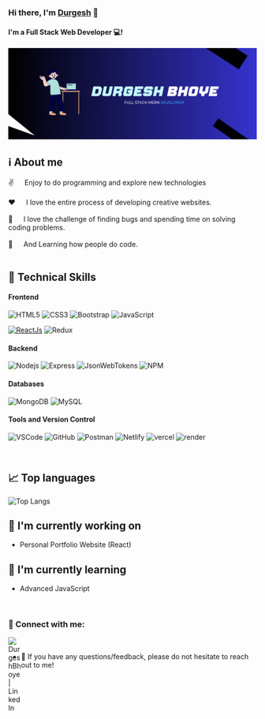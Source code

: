 
### Hi there, I'm <a href="https://github.com/DurgeshBhoye" target="_blank" rel="noreferrer">Durgesh</a> 👋

#### I'm a Full Stack Web Developer 💻!
 
<p align="center">
  <a href="https://github.com/DurgeshBhoye" target="_blank" rel="noreferrer"><img src="image.png" alt="my banner"></a>
</p>


<!-- About Section -->
 ## ℹ About me
 
<p>
<!--  <img align="right" width="250" src="https://cdn.dribbble.com/users/1708816/screenshots/15637256/media/f9826f0af8a49462f048262a8502035b.gif" alt="Coding gif" /> -->
  
 ✌️ &emsp; Enjoy to do programming and explore new technologies </br></br>
 ❤️ &emsp; I love the entire process of developing creative websites. </br></br>
 🔎 &emsp; I love the challenge of finding bugs and spending time on solving coding problems. </br></br>
 🎯 &emsp; And Learning how people do code. </br></br>


## 💼 Technical Skills

#### Frontend
![HTML5](https://img.shields.io/badge/html5-%23E34F26.svg?style=for-the-badge&logo=html5&logoColor=white)
![CSS3](https://img.shields.io/badge/css3-%231572B6.svg?style=for-the-badge&logo=css3&logoColor=white)
![Bootstrap](https://img.shields.io/badge/bootstrap-%23563D7C.svg?style=for-the-badge&logo=bootstrap&logoColor=white)
![JavaScript](https://img.shields.io/badge/javascript-%23323330.svg?style=for-the-badge&logo=javascript&logoColor=%23F7DF1E)

[![ReactJs](https://img.shields.io/badge/react-%2320232a.svg?style=for-the-badge&logo=react&logoColor=%2361DAFB)](https://github.com/DurgeshBhoye/Instagram-Clone-App)
![Redux](https://img.shields.io/badge/Redux-593D88?style=for-the-badge&logo=redux&logoColor=white)
</br>

#### Backend
![Nodejs](https://img.shields.io/badge/Node.js-337733?style=for-the-badge&labelColor=black&logo=node.js&logoColor=3C873A)
![Express](https://img.shields.io/badge/Express.js-000000?style=for-the-badge&logo=express&logoColor=white)
![JsonWebTokens](https://img.shields.io/badge/jwt-000000?style=for-the-badge&logo=jsonwebtokens&logoColor=purple)
![NPM](https://img.shields.io/badge/NPM-%23000000.svg?style=for-the-badge&logo=npm&logoColor=red)

#### Databases
![MongoDB](https://img.shields.io/badge/MongoDB-darkgreen?style=for-the-badge&labelColor=black&logo=mongodb&logoColor=darkgreen)
![MySQL](https://img.shields.io/badge/mysql-4479A1?style=for-the-badge&labelColor=black&logo=mysql&logoColor=4479A1)

#### Tools and Version Control

![VSCode](https://img.shields.io/badge/VS_CODE-%23323330.svg?style=for-the-badge&logo=visual%20studio&logoColor=0078d7)
![GitHub](https://img.shields.io/badge/github-%23121011.svg?style=for-the-badge&logo=github&logoColor=white)
![Postman](https://img.shields.io/badge/Postman-FF6C37?style=for-the-badge&labelColor=black&logo=postman&logoColor=FF6C37)
![Netlify](https://img.shields.io/badge/netlify-%23000000.svg?style=for-the-badge&logo=netlify&logoColor=#00C7B7)
![vercel](https://img.shields.io/badge/vercel-000000?style=for-the-badge&logo=vercel&logoColor=white)
![render](https://img.shields.io/badge/render-%2320232a.svg?style=for-the-badge&logo=render&logoColor=blue)

</br>

##  📈 Top languages


![Top Langs](https://github-readme-stats.vercel.app/api/top-langs/?username=DurgeshBhoye)


## 🔭 I'm currently working on

- Personal Portfolio Website (React)


## 🌱 I'm currently learning

- Advanced JavaScript

<br/>

### 🤝 Connect with me:

<a href="https://www.linkedin.com/in/durgeshbhoye"><img align="left" src="https://raw.githubusercontent.com/yushi1007/yushi1007/main/images/linkedin.svg" alt="DurgeshBhoye | LinkedIn" width="26px"/></a>
</br>
- 💬 If you have any questions/feedback, please do not hesitate to reach out to me!

